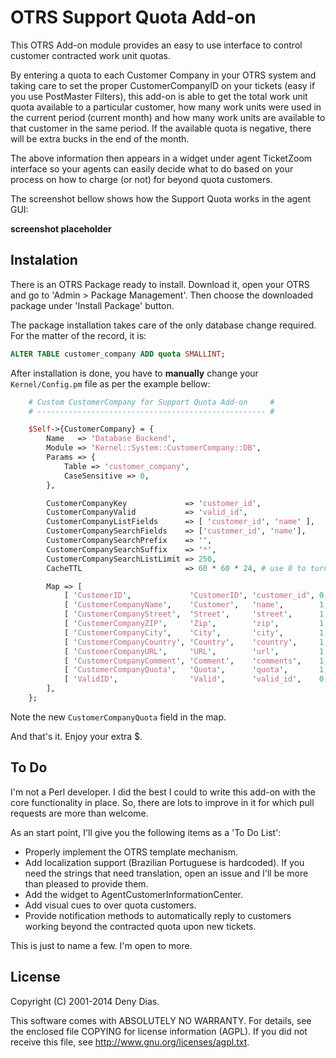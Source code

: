 # OTRS Support Quota Add-on

This OTRS Add-on module provides an easy to use interface to control customer contracted work unit quotas.

By entering a quota to each Customer Company in your OTRS system and taking care to set the proper CustomerCompanyID on your tickets (easy if you use PostMaster Filters), this add-on is able to get the total work unit quota available to a particular customer, how many work units were used in the current period (current month) and how many work units are available to that customer in the same period. If the available quota is negative, there will be extra bucks in the end of the month.

The above information then appears in a widget under agent TicketZoom interface so your agents can
easily decide what to do based on your process on how to charge (or not) for beyond quota customers.

The screenshot bellow shows how the Support Quota works in the agent GUI:

**screenshot placeholder**

## Instalation

There is an OTRS Package ready to install. Download it, open your OTRS and go to 'Admin > Package Management'. Then choose the downloaded package under 'Install Package' button.

The package installation takes care of the only database change required. For the matter of the record, it is:

```sql
ALTER TABLE customer_company ADD quota SMALLINT;
```

After installation is done, you have to **manually** change your `Kernel/Config.pm` file as per the example bellow:

```perl
    # Custom CustomerCompany for Support Quota Add-on     #
    # --------------------------------------------------- #

    $Self->{CustomerCompany} = {
        Name   => 'Database Backend',
        Module => 'Kernel::System::CustomerCompany::DB',
        Params => {
            Table => 'customer_company',
            CaseSensitive => 0,
        },

        CustomerCompanyKey             => 'customer_id',
        CustomerCompanyValid           => 'valid_id',
        CustomerCompanyListFields      => [ 'customer_id', 'name' ],
        CustomerCompanySearchFields    => ['customer_id', 'name'],
        CustomerCompanySearchPrefix    => '',
        CustomerCompanySearchSuffix    => '*',
        CustomerCompanySearchListLimit => 250,
        CacheTTL                       => 60 * 60 * 24, # use 0 to turn off cache

        Map => [
            [ 'CustomerID',             'CustomerID', 'customer_id', 0, 1, 'var', '', 0 ],
            [ 'CustomerCompanyName',    'Customer',   'name',        1, 1, 'var', '', 0 ],
            [ 'CustomerCompanyStreet',  'Street',     'street',      1, 0, 'var', '', 0 ],
            [ 'CustomerCompanyZIP',     'Zip',        'zip',         1, 0, 'var', '', 0 ],
            [ 'CustomerCompanyCity',    'City',       'city',        1, 0, 'var', '', 0 ],
            [ 'CustomerCompanyCountry', 'Country',    'country',     1, 0, 'var', '', 0 ],
            [ 'CustomerCompanyURL',     'URL',        'url',         1, 0, 'var', '$Data{"CustomerCompanyURL"}', 0 ],
            [ 'CustomerCompanyComment', 'Comment',    'comments',    1, 0, 'var', '', 0 ],
            [ 'CustomerCompanyQuota',   'Quota',      'quota',       1, 0, 'int', '', 0 ],
            [ 'ValidID',                'Valid',      'valid_id',    0, 1, 'int', '', 0 ],
        ],
    };
```

Note the new `CustomerCompanyQuota` field in the map.

And that's it. Enjoy your extra $.

## To Do

I'm not a Perl developer. I did the best I could to write this add-on with the core functionality in place. So, there are lots to improve in it for which pull requests are more than welcome.

As an start point, I'll give you the following items as a 'To Do List':

* Properly implement the OTRS template mechanism.
* Add localization support (Brazilian Portuguese is hardcoded). If you need the strings that need translation, open an issue and I'll be more than pleased to provide them.
* Add the widget to AgentCustomerInformationCenter.
* Add visual cues to over quota customers.
* Provide notification methods to automatically reply to customers working beyond the contracted quota upon new tickets.

This is just to name a few. I'm open to more.

## License

Copyright (C) 2001-2014 Deny Dias.

This software comes with ABSOLUTELY NO WARRANTY. For details, see the enclosed file COPYING for license information (AGPL). If you did not receive this file, see http://www.gnu.org/licenses/agpl.txt.